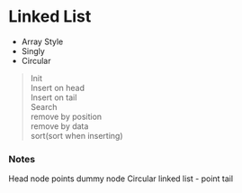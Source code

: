 # Linked List

- Array Style
- Singly
- Circular

> Init  
Insert on head  
Insert on tail  
Search  
remove by position  
remove by data  
sort(sort when inserting)  


### Notes
Head node points dummy node
Circular linked list - point tail
